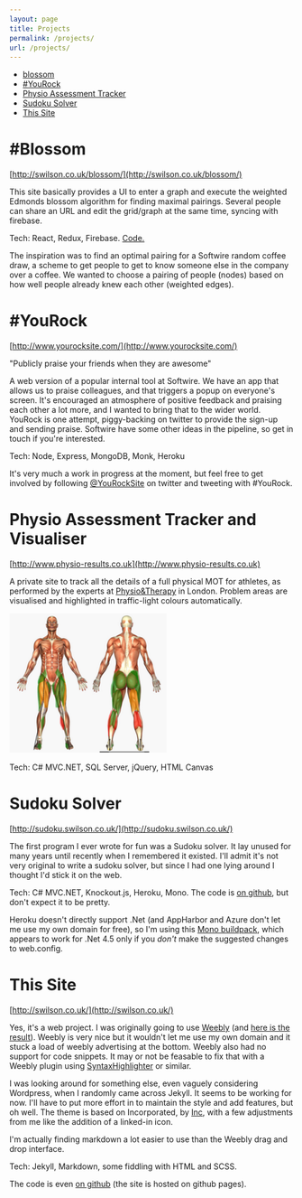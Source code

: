 ```yaml
---
layout: page
title: Projects
permalink: /projects/
url: /projects/
---
```


* [blossom](#blossom)
* [#YouRock](#yourock)
* [Physio Assessment Tracker](#physio)
* [Sudoku Solver](#sudoku)
* [This Site](#thissite)

# <a name="blossom"></a>#Blossom
[http://swilson.co.uk/blossom/](http://swilson.co.uk/blossom/)

This site basically provides a UI to enter a graph and execute the weighted Edmonds blossom algorithm for finding maximal pairings. Several people can share an URL and edit the grid/graph at the same time, syncing with firebase.

Tech: React, Redux, Firebase. [Code.](https://github.com/swilson96/blossom)

The inspiration was to find an optimal pairing for a Softwire random coffee draw, a scheme to get people to get to know someone else in the company over a coffee. We wanted to choose a pairing of people (nodes) based on how well people already knew each other (weighted edges).

# <a name="yourock"></a>#YouRock
[http://www.yourocksite.com/](http://www.yourocksite.com/)

"Publicly praise your friends when they are awesome"

A web version of a popular internal tool at Softwire. We have an app that allows us to praise colleagues, and that triggers a popup on everyone's screen. It's encouraged an atmosphere of positive feedback and praising each other a lot more, and I wanted to bring that to the wider world. YouRock is one attempt, piggy-backing on twitter to provide the sign-up and sending praise. Softwire have some other ideas in the pipeline, so get in touch if you're interested.

Tech: Node, Express, MongoDB, Monk, Heroku

It's very much a work in progress at the moment, but feel free to get involved by following [@YouRockSite](http://twitter.com/YouRockSite) on twitter and tweeting with #YouRock.

# <a name="physio"></a>Physio Assessment Tracker and Visualiser
[http://www.physio-results.co.uk](http://www.physio-results.co.uk)

A private site to track all the details of a full physical MOT for athletes, as performed by the experts at [Physio&Therapy](http://www.physioandtherapy.co.uk/) in London. Problem areas are visualised and highlighted in traffic-light colours automatically.

![Physio Assessment Visualisation](/images/physio.png)

Tech: C# MVC.NET, SQL Server, jQuery, HTML Canvas

# <a name="sudoku"></a>Sudoku Solver
[http://sudoku.swilson.co.uk/](http://sudoku.swilson.co.uk/)

The first program I ever wrote for fun was a Sudoku solver. It lay unused for many years until recently when I remembered it existed. I'll admit it's not very original to write a sudoku solver, but since I had one lying around I thought I'd stick it on the web.

Tech: C# MVC.NET, Knockout.js, Heroku, Mono. The code is [on github](https://github.com/swilson96/sudoku-web-solver), but don't expect it to be pretty.

Heroku doesn't directly support .Net (and AppHarbor and Azure don't let me use my own domain for free), so I'm using this [Mono buildpack](https://github.com/friism/heroku-buildpack-mono), which appears to work for .Net 4.5 only if you _don't_ make the suggested changes to web.config.

# <a name="thissite"></a>This Site
[http://swilson.co.uk/](http://swilson.co.uk/)

Yes, it's a web project. I was originally going to use [Weebly](http://www.weebly.com/) (and [here is the result](http://swilson96.weebly.com/)). Weebly is very nice but it wouldn't let me use my own domain and it stuck a load of weebly advertising at the bottom. Weebly also had no support for code snippets. It may or not be feasable to fix that with a Weebly plugin using [SyntaxHighlighter](http://alexgorbatchev.com/SyntaxHighlighter/) or similar.

I was looking around for something else, even vaguely considering Wordpress, when I randomly came across Jekyll. It seems to be working for now. I'll have to put more effort in to maintain the style and add features, but oh well. The theme is based on Incorporated, by [Inc](https://sendtoinc.com), with a few adjustments from me like the addition of a linked-in icon.

I'm actually finding markdown a lot easier to use than the Weebly drag and drop interface.

Tech: Jekyll, Markdown, some fiddling with HTML and SCSS.

The code is even [on github](https://github.com/swilson96/swilson96.github.io) (the site is hosted on github pages).
